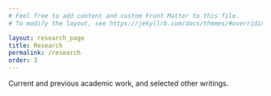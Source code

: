 ```yaml
---
# Feel free to add content and custom Front Matter to this file.
# To modify the layout, see https://jekyllrb.com/docs/themes/#overriding-theme-defaults

layout: research_page
title: Research
permalink: /research
order: 3
---
```


Current and previous academic work, and selected other writings.